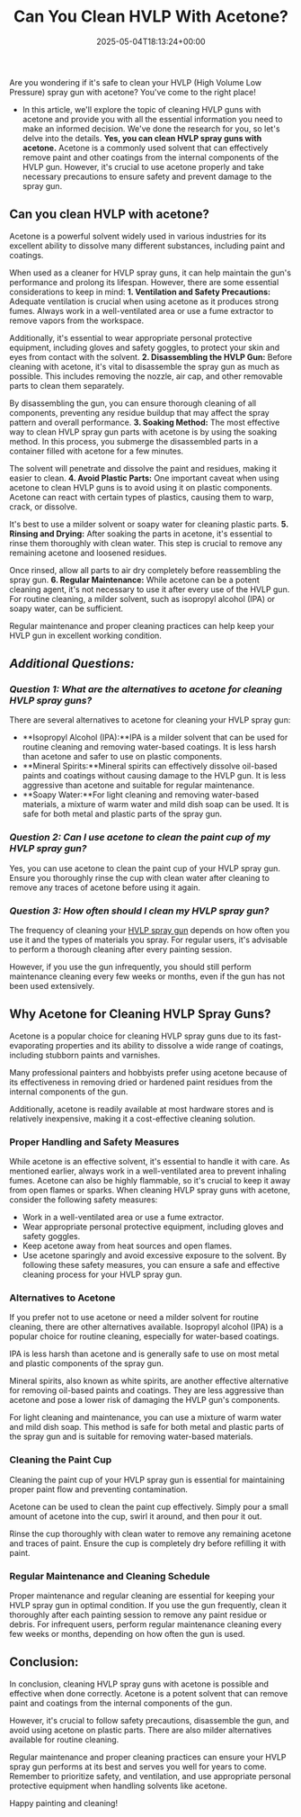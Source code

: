 ﻿---
layout: post
title: Can You Clean HVLP With Acetone?
date: '2025-05-04T18:13:24+00:00'
categories:
- DIY Paintings
tags: []
slug: /can-you-clean-hvlp-with-acetone/
lastmod: 2025-05-07T12:21:26+03:00
---

Are you wondering if it's safe to clean your HVLP (High Volume Low Pressure) spray gun with acetone? You've come to the right place!
- In this article, we'll explore the topic of cleaning HVLP guns with acetone and provide you with all the essential information you need to make an informed decision. We've done the research for you, so let's delve into the details.
**Yes, you can clean HVLP spray guns with acetone.**
Acetone is a commonly used solvent that can effectively remove paint and other coatings from the internal components of the HVLP gun. However, it's crucial to use acetone properly and take necessary precautions to ensure safety and prevent damage to the spray gun.
## Can you clean HVLP with acetone?
Acetone is a powerful solvent widely used in various industries for its excellent ability to dissolve many different substances, including paint and coatings.

When used as a cleaner for HVLP spray guns, it can help maintain the gun's performance and prolong its lifespan. However, there are some essential considerations to keep in mind:
**1. Ventilation and Safety Precautions:**
Adequate ventilation is crucial when using acetone as it produces strong fumes. Always work in a well-ventilated area or use a fume extractor to remove vapors from the workspace.

Additionally, it's essential to wear appropriate personal protective equipment, including gloves and safety goggles, to protect your skin and eyes from contact with the solvent.
**2. Disassembling the HVLP Gun:**
Before cleaning with acetone, it's vital to disassemble the spray gun as much as possible. This includes removing the nozzle, air cap, and other removable parts to clean them separately.

By disassembling the gun, you can ensure thorough cleaning of all components, preventing any residue buildup that may affect the spray pattern and overall performance.
**3. Soaking Method:**
The most effective way to clean HVLP spray gun parts with acetone is by using the soaking method. In this process, you submerge the disassembled parts in a container filled with acetone for a few minutes.

The solvent will penetrate and dissolve the paint and residues, making it easier to clean.
**4. Avoid Plastic Parts:**
One important caveat when using acetone to clean HVLP guns is to avoid using it on plastic components. Acetone can react with certain types of plastics, causing them to warp, crack, or dissolve.

It's best to use a milder solvent or soapy water for cleaning plastic parts.
**5. Rinsing and Drying:**
After soaking the parts in acetone, it's essential to rinse them thoroughly with clean water. This step is crucial to remove any remaining acetone and loosened residues.

Once rinsed, allow all parts to air dry completely before reassembling the spray gun.
**6. Regular Maintenance:**
While acetone can be a potent cleaning agent, it's not necessary to use it after every use of the HVLP gun. For routine cleaning, a milder solvent, such as isopropyl alcohol (IPA) or soapy water, can be sufficient.

Regular maintenance and proper cleaning practices can help keep your HVLP gun in excellent working condition.
## *Additional Questions:*
### *Question 1: What are the alternatives to acetone for cleaning HVLP spray guns?*
There are several alternatives to acetone for cleaning your HVLP spray gun:
- **Isopropyl Alcohol (IPA):**IPA is a milder solvent that can be used for routine cleaning and removing water-based coatings. It is less harsh than acetone and safer to use on plastic components.
- **Mineral Spirits:**Mineral spirits can effectively dissolve oil-based paints and coatings without causing damage to the HVLP gun. It is less aggressive than acetone and suitable for regular maintenance.
- **Soapy Water:**For light cleaning and removing water-based materials, a mixture of warm water and mild dish soap can be used. It is safe for both metal and plastic parts of the spray gun.
### *Question 2: Can I use acetone to clean the paint cup of my HVLP spray gun?*
Yes, you can use acetone to clean the paint cup of your HVLP spray gun. Ensure you thoroughly rinse the cup with clean water after cleaning to remove any traces of acetone before using it again.
### *Question 3: How often should I clean my HVLP spray gun?*
The frequency of cleaning your
[HVLP spray gun](https://pestpolicy.com/best-hvlp-spray-gun-for-woodworking/)
depends on how often you use it and the types of materials you spray. For regular users, it's advisable to perform a thorough cleaning after every painting session.

However, if you use the gun infrequently, you should still perform maintenance cleaning every few weeks or months, even if the gun has not been used extensively.
## **Why Acetone for Cleaning HVLP Spray Guns?**
Acetone is a popular choice for cleaning HVLP spray guns due to its fast-evaporating properties and its ability to dissolve a wide range of coatings, including stubborn paints and varnishes.

Many professional painters and hobbyists prefer using acetone because of its effectiveness in removing dried or hardened paint residues from the internal components of the gun.

Additionally, acetone is readily available at most hardware stores and is relatively inexpensive, making it a cost-effective cleaning solution.
### **Proper Handling and Safety Measures**
While acetone is an effective solvent, it's essential to handle it with care. As mentioned earlier, always work in a well-ventilated area to prevent inhaling fumes. Acetone can also be highly flammable, so it's crucial to keep it away from open flames or sparks. When cleaning HVLP spray guns with acetone, consider the following safety measures:
- Work in a well-ventilated area or use a fume extractor.
- Wear appropriate personal protective equipment, including gloves and safety goggles.
- Keep acetone away from heat sources and open flames.
- Use acetone sparingly and avoid excessive exposure to the solvent.
By following these safety measures, you can ensure a safe and effective cleaning process for your HVLP spray gun.
### **Alternatives to Acetone**
If you prefer not to use acetone or need a milder solvent for routine cleaning, there are other alternatives available. Isopropyl alcohol (IPA) is a popular choice for routine cleaning, especially for water-based coatings.

IPA is less harsh than acetone and is generally safe to use on most metal and plastic components of the spray gun.

Mineral spirits, also known as white spirits, are another effective alternative for removing oil-based paints and coatings. They are less aggressive than acetone and pose a lower risk of damaging the HVLP gun's components.

For light cleaning and maintenance, you can use a mixture of warm water and mild dish soap. This method is safe for both metal and plastic parts of the spray gun and is suitable for removing water-based materials.
### **Cleaning the Paint Cup**
Cleaning the paint cup of your HVLP spray gun is essential for maintaining proper paint flow and preventing contamination.

Acetone can be used to clean the paint cup effectively. Simply pour a small amount of acetone into the cup, swirl it around, and then pour it out.

Rinse the cup thoroughly with clean water to remove any remaining acetone and traces of paint. Ensure the cup is completely dry before refilling it with paint.
### **Regular Maintenance and Cleaning Schedule**
Proper maintenance and regular cleaning are essential for keeping your HVLP spray gun in optimal condition. If you use the gun frequently, clean it thoroughly after each painting session to remove any paint residue or debris. For infrequent users, perform regular maintenance cleaning every few weeks or months, depending on how often the gun is used.
## **Conclusion:**
In conclusion, cleaning HVLP spray guns with acetone is possible and effective when done correctly. Acetone is a potent solvent that can remove paint and coatings from the internal components of the gun.

However, it's crucial to follow safety precautions, disassemble the gun, and avoid using acetone on plastic parts. There are also milder alternatives available for routine cleaning.

Regular maintenance and proper cleaning practices can ensure your HVLP spray gun performs at its best and serves you well for years to come. Remember to prioritize safety, and ventilation, and use appropriate personal protective equipment when handling solvents like acetone.

Happy painting and cleaning!
